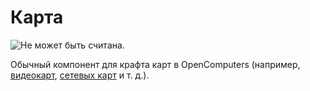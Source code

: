 # Карта

![Не может быть считана.](oredict:opencomputers:materialCard)

Обычный компонент для крафта карт в OpenComputers (например, [видеокарт](graphicsCard1.md), [сетевых карт](lanCard.md) и т. д.).
